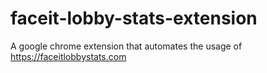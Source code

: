 # faceit-lobby-stats-extension
A google chrome extension that automates the usage of https://faceitlobbystats.com